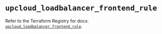 # `upcloud_loadbalancer_frontend_rule`

Refer to the Terraform Registry for docs: [`upcloud_loadbalancer_frontend_rule`](https://registry.terraform.io/providers/upcloudltd/upcloud/5.11.2/docs/resources/loadbalancer_frontend_rule).
